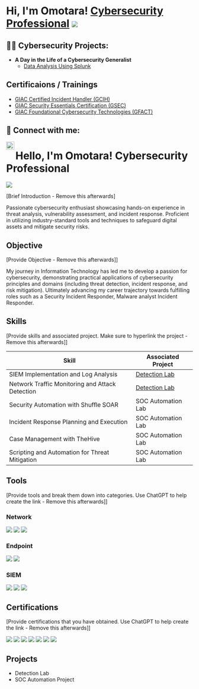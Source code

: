 <h1>Hi, I'm Omotara! <a href="https://www.linkedin.com/in/omotarakokori/">Cybersecurity Professional</a>
<a href="https://www.credly.com/badges/f365deb8-e80e-4be2-a1d4-1e05454d4f7a/linked_in_profile"><img src="https://img.shields.io/badge/-GSEC-0078D4?&style=for-the-badge&logo=Microsoft&logoColor=white" /></a>

<h2>👨‍💻 Cybersecurity Projects:</h2>

- <b>A Day in the Life of a Cybersecurity Generalist</b>
  - [Data Analysis Using Splunk](https://github.com/Omotara100/LABURL)

<h2>Certificaions / Trainings </h2>

- [GIAC Certified Incident Handler (GCIH)](https://www.credly.com/badges/94ae84a1-28c6-424b-a248-47244cc66ed2/linked_in_profile)
- [GIAC Security Essentials Certification (GSEC)](https://www.credly.com/badges/f365deb8-e80e-4be2-a1d4-1e05454d4f7a/linked_in_profile)
- [GIAC Foundational Cybersecurity Technologies (GFACT)](https://www.credly.com/badges/fa004c89-c870-4283-9b87-eed0d4fdfe3c/linked_in_profile)


<h2> 🤳 Connect with me:</h2>

[<img align="left" alt="JoshMadakor | LinkedIn" width="22px" src="https://cdn.jsdelivr.net/npm/simple-icons@v3/icons/linkedin.svg" />][linkedin]


[linkedin]: https://linkedin.com/in/omotarakokori

# Hello, I'm Omotara! Cybersecurity Professional
<a href="https://www.linkedin.com/in/omotarakokori/"><img src="https://img.shields.io/badge/-LinkedIn-0072b1?&style=for-the-badge&logo=linkedin&logoColor=white" /></a>

[Brief Introduction - Remove this afterwards]

Passionate cybersecurity enthusiast showcasing hands-on experience in threat analysis, vulnerability assessment, and incident response. Proficient in utilizing industry-standard tools and techniques to safeguard digital assets and mitigate security risks.

## Objective
[Provide Objective - Remove this afterwards]]

My journey in Information Technology has led me to develop a passion for cybersecurity, demonstrating practical applications of cybersecurity principles and domains (including threat detection, incident response, and risk mitigation). Ultimately advancing my career trajectory towards fulfilling roles such as a Security Incident Responder, Malware analyst Incident Responder.

## Skills
[Provide skills and associated project. Make sure to hyperlink the project - Remove this afterwards]]

| Skill                                         | Associated Project         |
|-----------------------------------------------|----------------------------|
| SIEM Implementation and Log Analysis          | <a href="https://google.com">Detection Lab</a>|
| Network Traffic Monitoring and Attack Detection | <a href="https://google.com">Detection Lab</a>|
| Security Automation with Shuffle SOAR         | SOC Automation Lab|
| Incident Response Planning and Execution      | SOC Automation Lab|
| Case Management with TheHive                  | SOC Automation Lab|
| Scripting and Automation for Threat Mitigation | SOC Automation Lab|

## Tools
[Provide tools and break them down into categories. Use ChatGPT to help create the link - Remove this afterwards]]

### Network
<div>
    <img src="https://img.shields.io/badge/-Wireshark-1679A7?&style=for-the-badge&logo=Wireshark&logoColor=white" />
    <img src="https://img.shields.io/badge/-Suricata-EF3B2D?&style=for-the-badge&logo=Suricata&logoColor=white" />
    <img src="https://img.shields.io/badge/-Zeek-777BB4?&style=for-the-badge&logo=Zeek&logoColor=white" />
</div>

### Endpoint
<div>
    <img src="https://img.shields.io/badge/-Microsoft_Defender_for_Endpoint-00A4EF?&style=for-the-badge&logo=Microsoft&logoColor=white" />
    <img src="https://img.shields.io/badge/-Velociraptor-4B275F?&style=for-the-badge&logo=Velociraptor&logoColor=white" />
</div>

### SIEM
<div>
    <img src="https://img.shields.io/badge/-Microsoft_Sentinel-0078D4?&style=for-the-badge&logo=Microsoft&logoColor=white" />
    <img src="https://img.shields.io/badge/-Splunk-000000?&style=for-the-badge&logo=Splunk&logoColor=white" />
    <img src="https://img.shields.io/badge/-Elastic-005571?&style=for-the-badge&logo=Elastic&logoColor=white" />
</div>

## Certifications
[Provide certifications that you have obtained. Use ChatGPT to help create the link - Remove this afterwards]]
<div>
<a href="https://www.credly.com/badges/94ae84a1-28c6-424b-a248-47244cc66ed2/linked_in_profile"><img src="https://img.shields.io/badge/-GCIH-000000?&style=for-the-badge&logo=GIAC&logoColor=white"/></a>
<a href="https://www.credly.com/badges/f365deb8-e80e-4be2-a1d4-1e05454d4f7a/linked_in_profile"><img src="https://img.shields.io/badge/-GSEC-0078D4?&style=for-the-badge&logo=GIAC&logoColor=white" /></a>

<img src="https://img.shields.io/badge/-Security%2B-FF0000?&style=for-the-badge&logo=CompTIA&logoColor=white" />
<img src="https://img.shields.io/badge/-Network%2B-007ACC?&style=for-the-badge&logo=CompTIA&logoColor=white" />
<img src="https://img.shields.io/badge/-A%2B-4D4D4D?&style=for-the-badge&logo=CompTIA&logoColor=white" />
<img src="https://img.shields.io/badge/-CDSA-006400?&style=for-the-badge&logoColor=white" />
<img src="https://img.shields.io/badge/-CCD-000080?&style=for-the-badge&logoColor=white" />
</div>

## Projects
- Detection Lab
- SOC Automation Project

